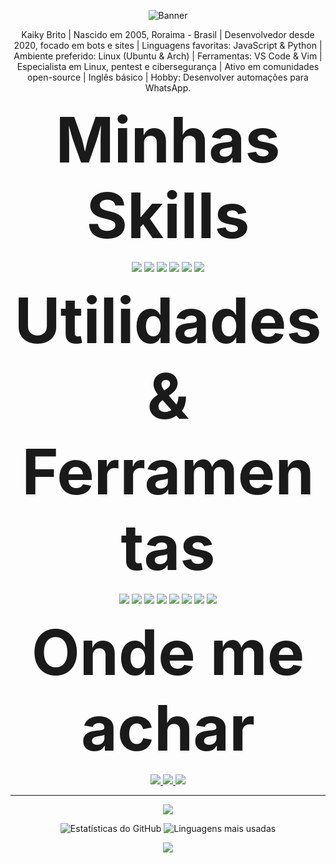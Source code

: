 
<p align="center">
  <img src="https://i.pinimg.com/originals/59/b8/60/59b86093b91c031e4a3f4606d9b1cbac.gif" alt="Banner">
</p>

<p align="center">
Kaiky Brito | Nascido em 2005, Roraima - Brasil | Desenvolvedor desde 2020, focado em bots e sites | Linguagens favoritas: JavaScript & Python | Ambiente preferido: Linux (Ubuntu & Arch) | Ferramentas: VS Code & Vim | Especialista em Linux, pentest e cibersegurança | Ativo em comunidades open-source | Inglês básico | Hobby: Desenvolver automações para WhatsApp.
</p>


<p align="center"><strong><span style="font-size:100px;">Minhas Skills</span></strong></p>


<p align="center">
  <img src="https://img.shields.io/badge/-JavaScript-333333?style=flat&logo=javascript">
  <img src="https://img.shields.io/badge/-HTML5-333333?style=flat&logo=HTML5">
  <img src="https://img.shields.io/badge/-CSS-333333?style=flat&logo=CSS3&logoColor=1572B6">
  <img src="https://img.shields.io/badge/-Python-333333?style=flat&logo=python">
  <img src="https://img.shields.io/badge/-MongoDB-333333?style=flat&logo=mongodb">
  <img src="https://img.shields.io/badge/-Node.js-333333?style=flat&logo=node.js">
</p>

<p align="center"><strong><span style="font-size:100px;">Utilidades & Ferramentas</span></strong></p>

<p align="center">
  <img src="https://img.shields.io/badge/-Visual%20Studio%20Code-333333?style=flat&logo=visual-studio-code&logoColor=007ACC">
  <img src="https://img.shields.io/badge/-Postman-333333?style=flat&logo=postman">
  <img src="https://img.shields.io/badge/-Sublime%20Text-333333?style=flat&logo=sublime-text&logoColor=FF9800">
  <img src="https://img.shields.io/badge/Linux-FCC624?style=flat&logo=linux&logoColor=black">
  <img src="https://img.shields.io/badge/Arch-1793D1?style=flat&logo=archlinux&logoColor=white">
  <img src="https://img.shields.io/badge/Ubuntu-E95420?style=flat&logo=ubuntu&logoColor=white">
  <img src="https://img.shields.io/badge/Vim-019733?style=flat&logo=vim&logoColor=white">
  <img src="https://img.shields.io/badge/SQLite-07405E?style=flat&logo=sqlite&logoColor=white">
</p>

<p align="center"><strong><span style="font-size:100px;">Onde me achar</span></strong></p>

<p align="center">
  <a href="mailto:kaikygomesribeiroof@gmail.com">
    <img src="https://img.shields.io/badge/-kaikygomesribeiroof%40gmail.com-D14836?style=flat&logo=Gmail&logoColor=white">
  </a>
  <a href="https://wa.me/5595991264582">
    <img src="https://img.shields.io/badge/-+5595991264582-25D366?style=flat&logo=whatsapp&logoColor=white">
  </a>
  <a href="https://www.instagram.com/kaikygr/">
    <img src="https://img.shields.io/badge/-kaikygr-E4405F?style=flat&logo=instagram&logoColor=white">
  </a>
</p>

---

<p align="center">
  <img src="https://github-profile-trophy.vercel.app/?username=kaikygr&theme=dracula">
</p>

<p align="center">
  <img src="https://github-readme-stats.vercel.app/api?username=kaikygr&show_icons=true&theme=dracula&show=reviews,discussions_started,discussions_answered,prs_merged,prs_merged_percentage" title="Estatísticas do GitHub">
  <img src="https://github-readme-stats.vercel.app/api/top-langs/?username=kaikygr&layout=pie&show_icons=true&theme=dracula" title="Linguagens mais usadas">
</p>


<p align="center">
  <img src="https://hits.seeyoufarm.com/api/count/incr/badge.svg?url=https%3A%2F%2Fgithub.com%2Fkaikygr%2Fkaikygr&count_bg=%2379C83D&title_bg=%23555555&icon=&icon_color=%23E7E7E7&title=Visitas%20(Hoje%20%2F%20Total)">
</p>

